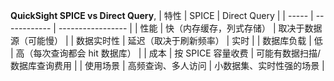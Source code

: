 **QuickSight SPICE vs Direct Query**,
| 特性    | SPICE        | Direct Query      |
| ----- | ------------ | ----------------- |
| 性能    | 快（内存缓存，列式存储） | 取决于数据源（可能慢）       |
| 数据实时性 | 延迟（取决于刷新频率）  | 实时                |
| 数据库负载 | 低            | 高（每次查询都会 hit 数据库） |
| 成本    | 按 SPICE 容量收费 | 可能有数据扫描/数据库查询费用   |
| 使用场景  | 高频查询、多人访问    | 小数据集、实时性强的场景      |
